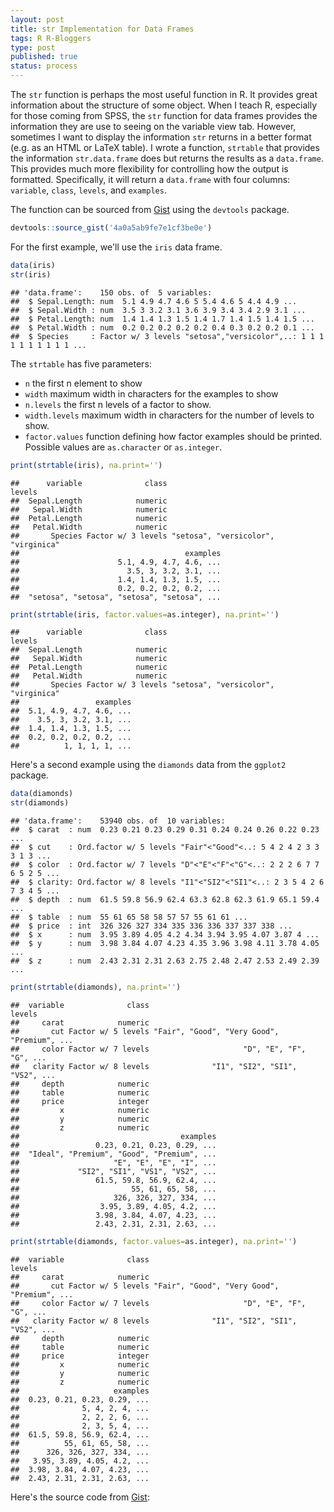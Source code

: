 ```yaml
--- 
layout: post
title: str Implementation for Data Frames
tags: R R-Bloggers
type: post
published: true
status: process
---
```


The `str` function is perhaps the most useful function in R. It provides great information about the structure of some object. When I teach R, especially for those coming from SPSS, the `str` function for data frames provides the information they are use to seeing on the variable view tab. However, sometimes I want to display the information `str` returns in a better format (e.g. as an HTML or LaTeX table). I wrote a function, `strtable` that provides the information `str.data.frame` does but returns the results as a `data.frame`. This provides much more flexibility for controlling how the output is formatted. Specifically, it will return a `data.frame` with four columns: `variable`, `class`, `levels`, and `examples`.

The function can be sourced from [Gist](https://gist.github.com/jbryer/4a0a5ab9fe7e1cf3be0e) using the `devtools` package.


```r
devtools::source_gist('4a0a5ab9fe7e1cf3be0e')
```

For the first example, we'll use the `iris` data frame.


```r
data(iris)
str(iris)
```

```
## 'data.frame':	150 obs. of  5 variables:
##  $ Sepal.Length: num  5.1 4.9 4.7 4.6 5 5.4 4.6 5 4.4 4.9 ...
##  $ Sepal.Width : num  3.5 3 3.2 3.1 3.6 3.9 3.4 3.4 2.9 3.1 ...
##  $ Petal.Length: num  1.4 1.4 1.3 1.5 1.4 1.7 1.4 1.5 1.4 1.5 ...
##  $ Petal.Width : num  0.2 0.2 0.2 0.2 0.2 0.4 0.3 0.2 0.2 0.1 ...
##  $ Species     : Factor w/ 3 levels "setosa","versicolor",..: 1 1 1 1 1 1 1 1 1 1 ...
```

The `strtable` has five parameters:

* `n` the first n element to show
* `width` maximum width in characters for the examples to show
* `n.levels` the first n levels of a factor to show.
* `width.levels` maximum width in characters for the number of levels to show.
* `factor.values` function defining how factor examples should be printed. Possible values are `as.character` or `as.integer`.


```r
print(strtable(iris), na.print='')
```

```
##      variable              class                              levels
##  Sepal.Length            numeric                                    
##   Sepal.Width            numeric                                    
##  Petal.Length            numeric                                    
##   Petal.Width            numeric                                    
##       Species Factor w/ 3 levels "setosa", "versicolor", "virginica"
##                                     examples
##                      5.1, 4.9, 4.7, 4.6, ...
##                        3.5, 3, 3.2, 3.1, ...
##                      1.4, 1.4, 1.3, 1.5, ...
##                      0.2, 0.2, 0.2, 0.2, ...
##  "setosa", "setosa", "setosa", "setosa", ...
```

```r
print(strtable(iris, factor.values=as.integer), na.print='')
```

```
##      variable              class                              levels
##  Sepal.Length            numeric                                    
##   Sepal.Width            numeric                                    
##  Petal.Length            numeric                                    
##   Petal.Width            numeric                                    
##       Species Factor w/ 3 levels "setosa", "versicolor", "virginica"
##                 examples
##  5.1, 4.9, 4.7, 4.6, ...
##    3.5, 3, 3.2, 3.1, ...
##  1.4, 1.4, 1.3, 1.5, ...
##  0.2, 0.2, 0.2, 0.2, ...
##          1, 1, 1, 1, ...
```


Here's a second example using the `diamonds` data from the `ggplot2` package.


```r
data(diamonds)
str(diamonds)
```

```
## 'data.frame':	53940 obs. of  10 variables:
##  $ carat  : num  0.23 0.21 0.23 0.29 0.31 0.24 0.24 0.26 0.22 0.23 ...
##  $ cut    : Ord.factor w/ 5 levels "Fair"<"Good"<..: 5 4 2 4 2 3 3 3 1 3 ...
##  $ color  : Ord.factor w/ 7 levels "D"<"E"<"F"<"G"<..: 2 2 2 6 7 7 6 5 2 5 ...
##  $ clarity: Ord.factor w/ 8 levels "I1"<"SI2"<"SI1"<..: 2 3 5 4 2 6 7 3 4 5 ...
##  $ depth  : num  61.5 59.8 56.9 62.4 63.3 62.8 62.3 61.9 65.1 59.4 ...
##  $ table  : num  55 61 65 58 58 57 57 55 61 61 ...
##  $ price  : int  326 326 327 334 335 336 336 337 337 338 ...
##  $ x      : num  3.95 3.89 4.05 4.2 4.34 3.94 3.95 4.07 3.87 4 ...
##  $ y      : num  3.98 3.84 4.07 4.23 4.35 3.96 3.98 4.11 3.78 4.05 ...
##  $ z      : num  2.43 2.31 2.31 2.63 2.75 2.48 2.47 2.53 2.49 2.39 ...
```

```r
print(strtable(diamonds), na.print='')
```

```
##  variable              class                                      levels
##     carat            numeric                                            
##       cut Factor w/ 5 levels "Fair", "Good", "Very Good", "Premium", ...
##     color Factor w/ 7 levels                     "D", "E", "F", "G", ...
##   clarity Factor w/ 8 levels              "I1", "SI2", "SI1", "VS2", ...
##     depth            numeric                                            
##     table            numeric                                            
##     price            integer                                            
##         x            numeric                                            
##         y            numeric                                            
##         z            numeric                                            
##                                    examples
##                 0.23, 0.21, 0.23, 0.29, ...
##  "Ideal", "Premium", "Good", "Premium", ...
##                     "E", "E", "E", "I", ...
##             "SI2", "SI1", "VS1", "VS2", ...
##                 61.5, 59.8, 56.9, 62.4, ...
##                         55, 61, 65, 58, ...
##                     326, 326, 327, 334, ...
##                  3.95, 3.89, 4.05, 4.2, ...
##                 3.98, 3.84, 4.07, 4.23, ...
##                 2.43, 2.31, 2.31, 2.63, ...
```

```r
print(strtable(diamonds, factor.values=as.integer), na.print='')
```

```
##  variable              class                                      levels
##     carat            numeric                                            
##       cut Factor w/ 5 levels "Fair", "Good", "Very Good", "Premium", ...
##     color Factor w/ 7 levels                     "D", "E", "F", "G", ...
##   clarity Factor w/ 8 levels              "I1", "SI2", "SI1", "VS2", ...
##     depth            numeric                                            
##     table            numeric                                            
##     price            integer                                            
##         x            numeric                                            
##         y            numeric                                            
##         z            numeric                                            
##                     examples
##  0.23, 0.21, 0.23, 0.29, ...
##              5, 4, 2, 4, ...
##              2, 2, 2, 6, ...
##              2, 3, 5, 4, ...
##  61.5, 59.8, 56.9, 62.4, ...
##          55, 61, 65, 58, ...
##      326, 326, 327, 334, ...
##   3.95, 3.89, 4.05, 4.2, ...
##  3.98, 3.84, 4.07, 4.23, ...
##  2.43, 2.31, 2.31, 2.63, ...
```

Here's the source code from [Gist](https://gist.github.com/jbryer/4a0a5ab9fe7e1cf3be0e):

<script src="https://gist.github.com/jbryer/4a0a5ab9fe7e1cf3be0e.js"></script>

